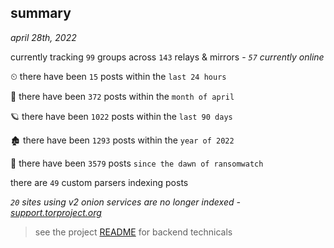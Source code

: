 
## summary
_april 28th, 2022_

currently tracking `99` groups across `143` relays & mirrors - _`57` currently online_

⏲ there have been `15` posts within the `last 24 hours`

🦈 there have been `372` posts within the `month of april`

🪐 there have been `1022` posts within the `last 90 days`

🏚 there have been `1293` posts within the `year of 2022`

🦕 there have been `3579` posts `since the dawn of ransomwatch`

there are `49` custom parsers indexing posts

_`20` sites using v2 onion services are no longer indexed - [support.torproject.org](https://support.torproject.org/onionservices/v2-deprecation/)_

> see the project [README](https://github.com/thetanz/ransomwatch#ransomwatch--) for backend technicals
